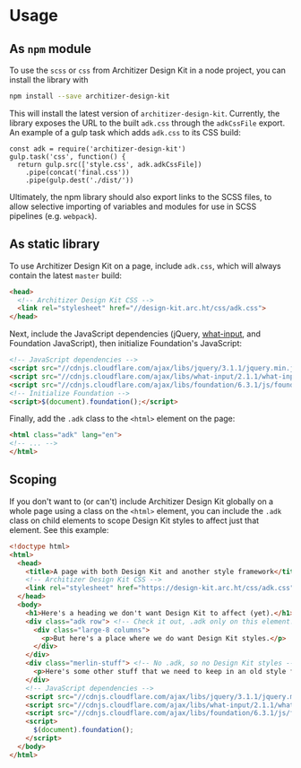 # Usage

## As `npm` module
To use the `scss` or `css` from Architizer Design Kit in a node project, you can install the library with
```bash
npm install --save architizer-design-kit
```

This will install the latest version of `architizer-design-kit`. Currently, the library exposes the URL to the built `adk.css` through the `adkCssFile` export. An example of a gulp task which adds `adk.css` to its CSS build:
```
const adk = require('architizer-design-kit')
gulp.task('css', function() {
  return gulp.src(['style.css', adk.adkCssFile])
    .pipe(concat('final.css'))
    .pipe(gulp.dest('./dist/'))
```

Ultimately, the npm library should also export links to the SCSS files, to allow selective importing of variables and modules for use in SCSS pipelines (e.g. `webpack`).

## As static library
To use Architizer Design Kit on a page, include `adk.css`, which will always contain the latest `master` build:

```html
<head>
  <!-- Architizer Design Kit CSS -->
  <link rel="stylesheet" href="//design-kit.arc.ht/css/adk.css">
</head>
```

Next, include the JavaScript dependencies (jQuery, [what-input](https://github.com/ten1seven/what-input), and Foundation JavaScript), then initialize Foundation's JavaScript:

```html
<!-- JavaScript dependencies -->
<script src="//cdnjs.cloudflare.com/ajax/libs/jquery/3.1.1/jquery.min.js"></script>
<script src="//cdnjs.cloudflare.com/ajax/libs/what-input/2.1.1/what-input.min.js"></script>
<script src="//cdnjs.cloudflare.com/ajax/libs/foundation/6.3.1/js/foundation.min.js"></script>
<!-- Initialize Foundation -->
<script>$(document).foundation();</script>
```

Finally, add the `.adk` class to the `<html>` element on the page:

```html
<html class="adk" lang="en">
<!-- ... -->
</html>
```

## Scoping

If you don't want to (or can't) include Architizer Design Kit globally on a whole page using a class on the `<html>` element, you can include the `.adk` class on child elements to scope Design Kit styles to affect just that element. See this example:

```html
<!doctype html>
<html>
  <head>
    <title>A page with both Design Kit and another style framework</title>
    <!-- Architizer Design Kit CSS -->
    <link rel="stylesheet" href="https://design-kit.arc.ht/css/adk.css" />
  </head>
  <body>
    <h1>Here's a heading we don't want Design Kit to affect (yet).</h1> <!-- No .adk, so no Design Kit styles -->
    <div class="adk row"> <!-- Check it out, .adk only on this element! -->
      <div class="large-8 columns">
        <p>But here's a place where we do want Design Kit styles.</p>
      </div>
    </div>
    <div class="merlin-stuff"> <!-- No .adk, so no Design Kit styles -->
      <p>Here's some other stuff that we need to keep in an old style framework.</p>
    </div>
    <!-- JavaScript dependencies -->
    <script src="//cdnjs.cloudflare.com/ajax/libs/jquery/3.1.1/jquery.min.js"></script>
    <script src="//cdnjs.cloudflare.com/ajax/libs/what-input/2.1.1/what-input.min.js"></script>
    <script src="//cdnjs.cloudflare.com/ajax/libs/foundation/6.3.1/js/foundation.min.js"></script>
    <script>
      $(document).foundation();
    </script>
  </body>
</html>
```
